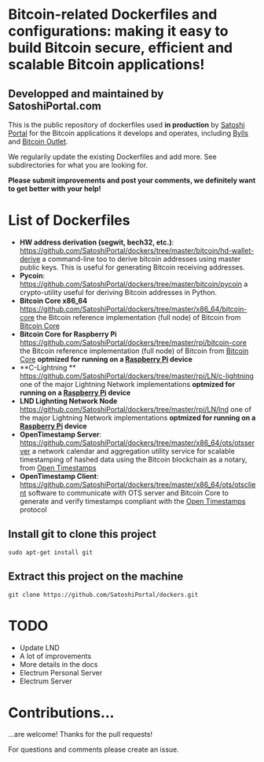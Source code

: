 # Bitcoin-related Dockerfiles and configurations: making it easy to build Bitcoin secure, efficient and scalable Bitcoin applications!
## Developped and maintained by SatoshiPortal.com

This is the public repository of dockerfiles used **in production** by [Satoshi Portal](www.satoshiportal.com) for the Bitcoin applications it develops and operates, including [Bylls](bylls.com) and [Bitcoin Outlet](www.bitcoinoutlet.com).

We regularily update the existing Dockerfiles and add more. See subdirectories for what you are looking for.

**Please submit improvements and post your comments, we definitely want to get better with your help!**

# List of Dockerfiles

- **HW address derivation (segwit, bech32, etc.)**: https://github.com/SatoshiPortal/dockers/tree/master/bitcoin/hd-wallet-derive a command-line too to derive bitcoin addresses using master public keys. This is useful for generating Bitcoin receiving addresses.
- **Pycoin**: https://github.com/SatoshiPortal/dockers/tree/master/bitcoin/pycoin a crypto-utility useful for deriving Bitcoin addresses in Python.
- **Bitcoin Core x86_64** https://github.com/SatoshiPortal/dockers/tree/master/x86_64/bitcoin-core the Bitcoin reference implementation (full node) of Bitcoin from [Bitcoin Core](bitcoincore.org)
- **Bitcoin Core for Raspberry Pi** https://github.com/SatoshiPortal/dockers/tree/master/rpi/bitcoin-core  the Bitcoin reference implementation (full node) of Bitcoin from [Bitcoin Core](bitcoincore.org) **optmized for running on a [Raspberry Pi](www.raspberrypi.org) device**
- **C-Lightning ** https://github.com/SatoshiPortal/dockers/tree/master/rpi/LN/c-lightning one of the major Lightning Network implementations **optmized for running on a [Raspberry Pi](www.raspberrypi.org) device**
- **LND Lighnting Network Node** https://github.com/SatoshiPortal/dockers/tree/master/rpi/LN/lnd one of the major Lightning Network implementations **optmized for running on a [Raspberry Pi](www.raspberrypi.org) device**
- **OpenTimestamp Server**: https://github.com/SatoshiPortal/dockers/tree/master/x86_64/ots/otsserver a network calendar and aggregation utility service for scalable timestamping of hashed data using the Bitcoin blockchain as a notary, from [Open Timestamps](www.opentimestamps.org)
- **OpenTimestamp Client**: https://github.com/SatoshiPortal/dockers/tree/master/x86_64/ots/otsclient software to communicate with OTS server and Bitcoin Core to generate and verify timestamps compliant with the [Open Timestamps](www.opentimestamps.org) protocol

## Install git to clone this project

```shell
sudo apt-get install git
```

## Extract this project on the machine

```shell
git clone https://github.com/SatoshiPortal/dockers.git
```

# TODO

- Update LND
- A lot of improvements
- More details in the docs
- Electrum Personal Server
- Electrum Server

# Contributions...

...are welcome!  Thanks for the pull requests!

For questions and comments please create an issue.
